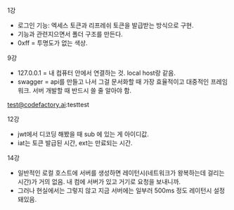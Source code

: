 1강
- 로그인 기능: 엑세스 토큰과 리프레쉬 토큰을 발급받는 방식으로 구현.
- 기능과 관련지으면서 폴더 구조를 만든다. 
- 0xff = 투명도가 없는 색상.

9강

- 127.0.0.1 = 내 컴퓨터 안에서 연결하는 것. local host랑 같음.
- swagger = api를 만들고 나서 그걸 문서화할 때 가장 효율적이고 대중적인 프레임워크. 서버 개발할 때 반드시 쓸 줄 알아야 함. 

test@codefactory.ai:testtest

12강
- jwt에서 디코딩 해봤을 때 sub  에 있는 게 아이디값.
- iat는 토큰 발급된 시간, ext는 만료되는 시간.

14강
- 일반적인 로컬 호스트에 서버를 생성하면 레이턴시(네트워크가 왕복하는데 걸리는 시간)가 거의 없음. 내 컴에 서버가 있고 거기로 요청을 보내니까. 
- 그러나 현실에서는 그렇지 않고 지금 서버에는 일부러 500ms 정도 레이턴시 설정돼있음.